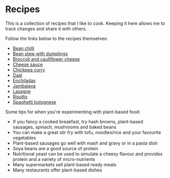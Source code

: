 # Recipes

This is a collection of recipes that I like to cook. Keeping it here allows me to track changes and share it with others.

Follow the links below to the recipes themselves:

- [Bean chilli](./bean-chilli.md)
- [Bean stew with dumplings](./bean-stew-with-dumplings.md)
- [Broccoli and cauliflower cheese](./broccoli-and-cauliflower-cheese.md)
- [Cheese sauce](./cheese-sauce.md)
- [Chickpea curry](./chickpea-curry.md)
- [Daal](./daal.md)
- [Enchiladas](./enchiladas.md)
- [Jambalaya](./jambalaya.md)
- [Lasagne](./lasagne.md)
- [Risotto](./risotto.md)
- [Spaghetti bolognese](./spaghetti-bolognese.md)

Some tips for when you're experimenting with plant-based food:

- If you fancy a cooked breakfast, try hash browns, plant-based sausages, spinach, mushrooms and baked beans
- You can make a great stir fry with tofu, noodles/rice and your favourite vegetables
- Plant-based sausages go well with mash and gravy or in a pasta dish
- Soya beans are a good source of protein
- Nutritional yeast can be used to simulate a cheesy flavour and provides protein and a variety of micro-nutrients
- Many supermarkets sell plant-based ready meals
- Many restaurants offer plant-based dishes

